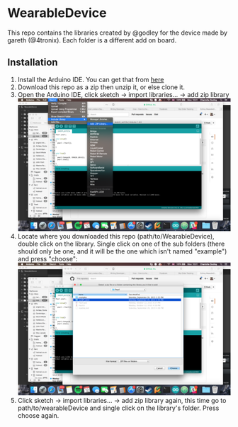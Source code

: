 # WearableDevice
This repo contains the libraries created by @godley for the device made by gareth (@4tronix).
Each folder is a different add on board.

## Installation

1. Install the Arduino IDE. You can get that from [here](htttp://arduino.cc)
1. Download this repo as a zip then unzip it, or else clone it.
1. Open the Arduino IDE, click sketch -> import libraries... -> add zip library
![](library_install.png)
1. Locate where you downloaded this repo (path/to/WearableDevice), double click on the library. Single click on one of the sub folders (there should only be one, and it will be the one which isn't named "example") and press "choose":
![](find_folder.png)
1. Click sketch -> import libraries... -> add zip library again, this time go to path/to/wearableDevice and single click on the library's folder. Press choose again.
